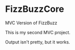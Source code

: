 # FizzBuzzCore
 MVC Version of FizzBuzz
 
 This is my second MVC project.
 
 Output isn't pretty, but it works.
